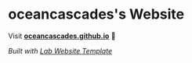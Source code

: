 
# oceancascades's Website

Visit **[oceancascades.github.io](https://oceancascades.github.io)** 🚀

_Built with [Lab Website Template](https://greene-lab.gitbook.io/lab-website-template-docs)_

